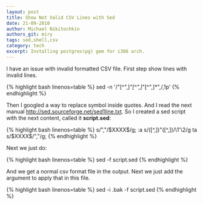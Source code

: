 ```yaml
---
layout: post
title: Show Not Valid CSV Lines with Sed
date: 21-09-2010
author: Michael Nikitochkin
authors_git: miry
tags: sed,shell,csv
category: tech
excerpt: Installing postgres(pg) gem for i386 arch.
---
```


I have an issue with invalid formatted CSV file. First step show lines with invalid lines.

{% highlight bash linenos=table %}
sed -n '/"[^",]*"[^",]*"[^",]*",/,1p' <fileName>
{% endhighlight %}

Then I googled a way to replace symbol inside quotes. And I read the next manual http://sed.sourceforge.net/sed1line.txt. So I created a sed script with the next content, called it __script.sed__:

{% highlight bash linenos=table %}
s/\",\"/\$XXXX\$/g;
:a
s/\([^,]\)"\([^,]\)/\1'\2/g
ta
s/\$XXXX\$/\",\"/g;
{% endhighlight %}

Next we just do:

{% highlight bash linenos=table %}
sed -f script.sed <fileName>
{% endhighlight %}

And we get a normal csv format file in the output. Next we just add the argument to apply that in this file.

{% highlight bash linenos=table %}
sed -i .bak -f script.sed <fileName>
{% endhighlight %}
